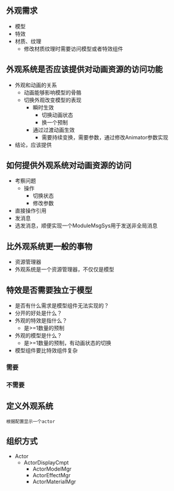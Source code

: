 ## 外观需求
- 模型
- 特效
- 材质、纹理
    - 修改材质纹理时需要访问模型或者特效组件

## 外观系统是否应该提供对动画资源的访问功能
- 外观和动画的关系
    - 动画能够影响模型的骨骼
    - 切换外观改变模型的表现
        - 瞬时生效
            - 切换动画状态
            - 换一个预制
        - 通过过渡动画生效
            - 需要持续变换，需要参数，通过修改Animator参数实现
- 结论，应该提供

## 如何提供外观系统对动画资源的访问
- 考察问题
    - 操作
        - 切换状态
        - 修改参数
- 直接操作引用
- 发消息
- 选发消息，顺便实现一个ModuleMsgSys用于发送非全局消息

## 比外观系统更一般的事物
- 资源管理器
- 外观系统是一个资源管理器，不仅仅是模型

## 特效是否需要独立于模型
- 是否有什么需求是模型组件无法实现的？
- 分开的好处是什么？
- 外观的特效是指什么？
    - 是>=1数量的预制
- 外观的模型是什么？
    - 是>=1数量的预制，有动画状态的切换
- 模型组件要比特效组件复杂

### 需要
### 不需要

## 定义外观系统
```
根据配置显示一个actor
```

## 组织方式
- Actor
    - ActorDisplayCmpt
        - ActorModelMgr
        - ActorEffectMgr
        - ActorMaterialMgr